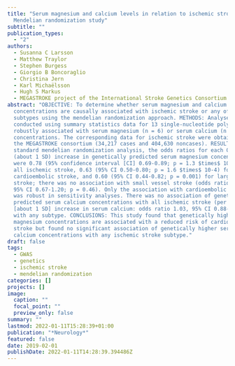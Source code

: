 ```yaml
---
title: "Serum magnesium and calcium levels in relation to ischemic stroke:
  Mendelian randomization study"
subtitle: ""
publication_types:
  - "2"
authors:
  - Susanna C Larsson
  - Matthew Traylor
  - Stephen Burgess
  - Giorgio B Boncoraglio
  - Christina Jern
  - Karl Michaëlsson
  - Hugh S Markus
  - MEGASTROKE project of the International Stroke Genetics Consortium
abstract: "OBJECTIVE: To determine whether serum magnesium and calcium
  concentrations are causally associated with ischemic stroke or any of its
  subtypes using the mendelian randomization approach. METHODS: Analyses were
  conducted using summary statistics data for 13 single-nucleotide polymorphisms
  robustly associated with serum magnesium (n = 6) or serum calcium (n = 7)
  concentrations. The corresponding data for ischemic stroke were obtained from
  the MEGASTROKE consortium (34,217 cases and 404,630 noncases). RESULTS: In
  standard mendelian randomization analysis, the odds ratios for each 0.1 mmol/L
  (about 1 SD) increase in genetically predicted serum magnesium concentrations
  were 0.78 (95% confidence interval [CI] 0.69-0.89; p = 1.3 $times$ 10-4) for
  all ischemic stroke, 0.63 (95% CI 0.50-0.80; p = 1.6 $times$ 10-4) for
  cardioembolic stroke, and 0.60 (95% CI 0.44-0.82; p = 0.001) for large artery
  stroke; there was no association with small vessel stroke (odds ratio 0.90,
  95% CI 0.67-1.20; p = 0.46). Only the association with cardioembolic stroke
  was robust in sensitivity analyses. There was no association of genetically
  predicted serum calcium concentrations with all ischemic stroke (per 0.5 mg/dL
  [about 1 SD] increase in serum calcium: odds ratio 1.03, 95% CI 0.88-1.21) or
  with any subtype. CONCLUSIONS: This study found that genetically higher serum
  magnesium concentrations are associated with a reduced risk of cardioembolic
  stroke but found no significant association of genetically higher serum
  calcium concentrations with any ischemic stroke subtype."
draft: false
tags:
  - GWAS
  - genetics
  - ischemic stroke
  - mendelian randomization
categories: []
projects: []
image:
  caption: ""
  focal_point: ""
  preview_only: false
summary: ""
lastmod: 2022-01-11T15:28:39+01:00
publication: "*Neurology*"
featured: false
date: 2019-02-01
publishDate: 2022-01-11T14:28:39.394486Z
---
```

